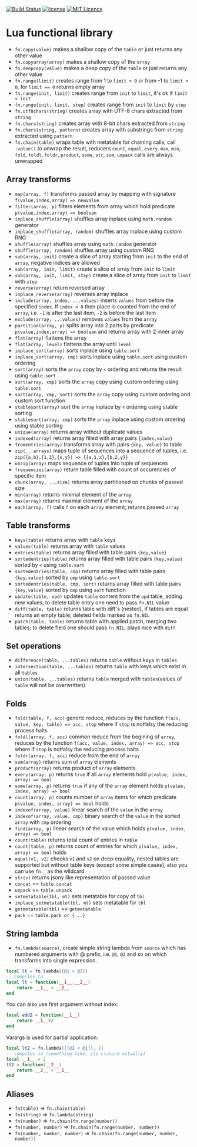 [![Build Status](https://travis-ci.org/iskolbin/lfn.svg?branch=master)](https://travis-ci.org/iskolbin/lfn)
[![license](https://img.shields.io/badge/license-public%20domain-blue.svg)](http://unlicense.org/)
[![MIT Licence](https://badges.frapsoft.com/os/mit/mit.svg?v=103)](https://opensource.org/licenses/mit-license.php)


Lua functional library
======================

* `fn.copy(value)` makes a shallow copy of the `table` or just returns any other value
* `fn.copyarray(array)` makes a shallow copy of the `array`
* `fn.deepcopy(value)` makes a deep copy of the `table` or just returns any other value
* `fn.range(limit)` creates range from 1 to `limit > 0` or from -1 to `limit < 0`, for `limit == 0` returns empty array
* `fn.range(init, limit)` creates range from `init` to `limit`, it's ok if `limit < init`
* `fn.range(init, limit, step)` creates range from `init` to `limit` by `step`
* `fn.utf8chars(string)` creates array with UTF-8 chars extracted from `string`
* `fn.chars(string)` creates array with 8-bit chars extracted from `string`
* `fn.chars(string, pattern)` creates array with substrings from `string` extracted using `pattern`
* `fn.chain(table)` wraps table with metatable for chaining calls; call `:value()` to unwrap the result, reducers `count`, `equal`, `every`, `max`, `min`, `fold`, `foldl`, `foldr`, `product`, `some`, `str`, `sum`, `unpack` calls are always unwrapped


Array transforms
----------------

* `map(array, f)` transforms passed array by mapping with signature `f(value,index,array) => newvalue`
* `filter(array, p)` filters elements from array which hold predicate `p(value,index,array) => boolean`
* `inplace_shuffle(array)` shuffles array inplace using `math.random` generator
* `inplace_shuffle(array, random)` shuffles array inplace using custom RNG
* `shuffle(array)` shuffles array using `math.random` generator
* `shuffle(array, random)` shuffles array using custom RNG
* `sub(array, init)` create a slice of array starting from `init` to the end of `array`, negative indices are allowed
* `sub(array, init, limit)` create a slice of array from `init` to `limit`
* `sub(array, init, limit, step)` create a slice of array from `init` to `limit` with `step`
* `reverse(array)` return reversed array
* `inplace_reverse(array)` reverses array inplace
* `include(array, index, ...values)` inserts `values` from before the specified `index`. If `index < 0` then place is counted from the end of `array`, i.e. `-1` is after the last item, `-2` is before the last item
* `exclude(array, ...values)` removes `values` from the `array`
* `partition(array, p)` splits array into 2 parts by predicate `p(value,index,array) => boolean` and returns array with 2 inner array
* `flat(array)` flattens the array
* `flat(array, level)` flattens the array until `level`
* `inplace_sort(array)` sorts inplace using `table.sort`
* `inplace_sort(array, cmp)` sorts inplace using `table.sort` using custom ordering
* `sort(array)` sorts the `array` copy by `<` ordering and returns the result using `table.sort`
* `sort(array, cmp)` sorts the `array` copy using custom ordering using `table.sort`
* `sort(array, cmp, sort)` sorts the `array` copy using custom ordering and custom sort function
* `stablesort(array)` sort the `array` inplace by `<` ordering using stable sorting
* `stablesort(array, cmp)` sorts the `array` inplace using custom ordering using stable sorting
* `unique(array)` returns array without duplicate values
* `indexed(array)` returns array filled with array pairs `{index,value}`
* `fromentries(array)` transforms array with pairs `{key, value}` to table
* `zip(...arrays)` maps tuple of sequences into a sequence of tuples, i.e. `zip({a,b},{1,2},{x,y}) => {{a,1,x},{b,2,y}}`
* `unzip(array)` maps sequence of tuples into tuple of sequences
* `frequencies(array)` return table filled with count of occurencies of specific item
* `chunk(array, ...size)` returns array partitioned on chunks of passed size
* `min(array)` returns minimal element of the `array`
* `max(array)` returns maxmial element of the `array`
* `each(array, f)` calls `f` on each `array` element; returns passed `array`


Table transforms
----------------

* `keys(table)` returns array with `table` keys
* `values(table)` returns array with `table` values
* `entries(table)` returns array filled with table pairs `{key,value}`
* `sortedentries(table)` returns array filled with table pairs `{key,value}` sorted by `<` using `table.sort`
* `sortedentries(table, cmp)` returns array filled with table pairs `{key,value}` sorted by `cmp` using `table.sort`
* `sortedentries(table, cmp, sort)` returns array filled with table pairs `{key,value}` sorted by `cmp` using `sort` function
* `update(table, upd)` updates `table` content from the `upd` table, adding new values, to delete table entry one need to pass `fn.NIL` value
* `diff(table, table)` returns table with diff's (nested), if tables are equal returns an empty table; deleted fields marked as `fn.NIL`
* `patch(table, table)` returns table with applied patch, merging two tables; to delete field one should pass `fn.NIL`; plays nice with `diff`


Set operations
--------------

* `difference(table, ...tables)` returns `table` without keys in `tables`
* `intersection(table, ...tables)` returns `table` with keys which exist in all `tables`
* `union(table, ...tables)` returns `table` merged with `tables`(values of `table` will not be overwritten)


Folds
-----

* `fold(table, f, acc)` generic reduce, reduces by the function `f(acc, value, key, table) => acc, stop` where if `stop` is notfalsy the reducing process halts
* `foldl(array, f, acc)` common reduce from the begining of `array`, reduces by the function `f(acc, value, index, array) => acc, stop` where if `stop` is notfalsy the reducing process halts
* `foldr(array, f, acc)` reduce from the end of `array`
* `sum(array)` returns sum of `array` elements
* `product(array)` returns product of `array` elements
* `every(array, p)` returns `true` if all `array` elements hold `p(value, index, array) => bool`
* `some(array, p)` returns `true` if any of the `array` element holds `p(value, index, array) => bool`
* `count(array, p)` counts number of `array` items for which predicate `p(value, index, array) => bool` holds
* `indexof(array, value)` linear search of the `value` in the `array`
* `indexof(array, value, cmp)` binary search of the `value` in the sorted `array` with `cmp` ordering
* `find(array, p)` linear search of the value which holds `p(value, index, array) => bool`
* `count(table)` returns total count of entries in `table`
* `count(table, p)` returns count of entries for which `p(value, index, array) => bool` holds
* `equal(v1, v2)` checks `v1` and `v2` on deep equality, nested tables are supported but without table keys (except some simple cases), also you can use `fn._` as the wildcard
* `str(v)` returns jsony like representation of passed value
* `concat` == `table.concat`
* `unpack` == `table.unpack`
* `setmetatable(tbl, mt)` sets metatable for copy of `tbl`
* `inplace_setmetatable(tbl, mt)` sets metatable for `tbl`
* `getmetatable(tbl)` == `getmetatable`
* `pack` == `table.pack or {...}`


String lambda
-------------

* `fn.lambda(source)`, create simple string lambda from `source` which has numbered arguments with @ prefix, i.e. `@1`, `@2` and so on which transforms into single expression.
```lua
local lt = fn.lambda[[@1 < @2]]
-- compiles to
local lt = function(__1__,__2__)
	return __1__ < __2__
end
```

You can also use first argument without index:

```lua
local add2 = function(__1__)
	return __1__+2
end
```

Varargs is used for partial application:

```lua
local lt2 = fn.lambda([[@2 < @1]], 2)
-- compiles to (something like, its closure actually)
local __1__ = 2
lt2 = function(__2__)
	return __2__ < __1__
end
```

Aliases
-------

* `fn(table)` => `fn.chain(table)`
* `fn(string)` => `fn.lambda(string)`
* `fn(number)` => `fn.chain(fn.range(number))`
* `fn(number, number)` => `fn.chain(fn.range(number, number))`
* `fn(number, number, number)` => `fn.chain(fn.range(number, number, number))`
